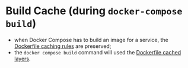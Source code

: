 # Build Cache (during `docker-compose build`)

- when Docker Compose has to build an image for a service, the [Dockerfile caching rules](../../../../dockerfile/index.md) are preserved;
- the `docker compose build` command will used the [Dockerfile cached layers](../../../../dockerfile/caching/example/optimized/optimized.md).
